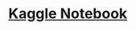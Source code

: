 # [Kaggle Notebook](https://www.kaggle.com/code/prashant111/lightgbm-classifier-in-python#2.-LightGBM-intuition-)
